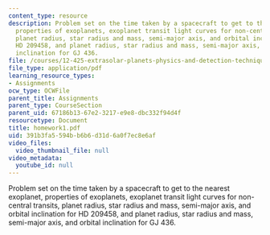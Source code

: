 ```yaml
---
content_type: resource
description: Problem set on the time taken by a spacecraft to get to the nearest exoplanet,
  properties of exoplanets, exoplanet transit light curves for non-central transits,
  planet radius, star radius and mass, semi-major axis, and orbital inclination for
  HD 209458, and planet radius, star radius and mass, semi-major axis, and orbital
  inclination for GJ 436.
file: /courses/12-425-extrasolar-planets-physics-and-detection-techniques-fall-2007/391b3fa5594bb6b6d31d6a0f7ec8e6af_homework1.pdf
file_type: application/pdf
learning_resource_types:
- Assignments
ocw_type: OCWFile
parent_title: Assignments
parent_type: CourseSection
parent_uid: 67186b13-67e2-3217-e9e8-dbc332f94d4f
resourcetype: Document
title: homework1.pdf
uid: 391b3fa5-594b-b6b6-d31d-6a0f7ec8e6af
video_files:
  video_thumbnail_file: null
video_metadata:
  youtube_id: null
---
```

Problem set on the time taken by a spacecraft to get to the nearest exoplanet, properties of exoplanets, exoplanet transit light curves for non-central transits, planet radius, star radius and mass, semi-major axis, and orbital inclination for HD 209458, and planet radius, star radius and mass, semi-major axis, and orbital inclination for GJ 436.

